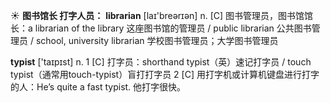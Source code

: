 ☀ <span class="category">**图书馆长 打字人员：**</span>
<span class="vocabulary">**librarian**</span> [laɪ'breərɪən] 
<span class="definition">n. [C] 图书管理员，图书馆馆长：</span>a librarian of the library 这座图书馆的管理员 / public librarian 公共图书管理员 / school, university librarian 学校图书管理员；大学图书管理员

<span class="vocabulary">**typist**</span> ['taɪpɪst] 
<span class="definition">n. 1 [C] 打字员：</span>shorthand typist（英）速记打字员 / touch typist（通常用touch-typist）盲打打字员 <span class="definition">2 [C] 用打字机或计算机键盘进行打字的人：</span>He’s quite a fast typist. 他打字很快。
